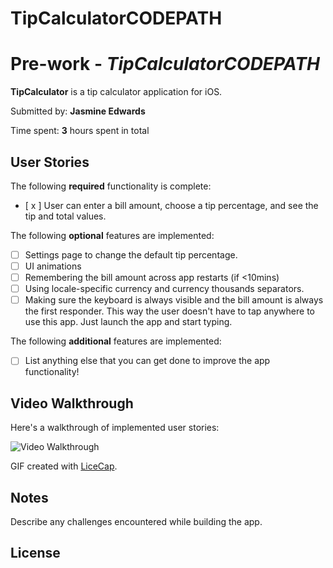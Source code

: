 # TipCalculatorCODEPATH

# Pre-work - *TipCalculatorCODEPATH*

**TipCalculator** is a tip calculator application for iOS.

Submitted by: **Jasmine Edwards**

Time spent: **3** hours spent in total

## User Stories

The following **required** functionality is complete:

* [ x ] User can enter a bill amount, choose a tip percentage, and see the tip and total values.

The following **optional** features are implemented:
* [ ] Settings page to change the default tip percentage.
* [ ] UI animations
* [ ] Remembering the bill amount across app restarts (if <10mins)
* [ ] Using locale-specific currency and currency thousands separators.
* [ ] Making sure the keyboard is always visible and the bill amount is always the first responder. This way the user doesn't have to tap anywhere to use this app. Just launch the app and start typing.

The following **additional** features are implemented:

- [ ] List anything else that you can get done to improve the app functionality!

## Video Walkthrough 

Here's a walkthrough of implemented user stories:

<img src='https://i.imgur.com/3YASSZL.gif' title='Video Walkthrough' width='' alt='Video Walkthrough' />

GIF created with [LiceCap]().

## Notes

Describe any challenges encountered while building the app.

## License
